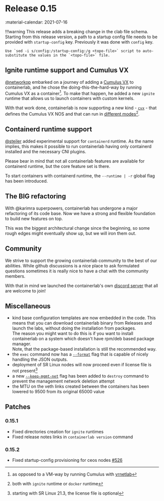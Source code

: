# Release 0.15
:material-calendar: 2021-07-16

!!!warning
    This release adds a breaking change in the clab file schema. Starting from this release version, a path to a startup config file needs to be provided with `startup-config` key. Previously it was done with `config` key.  
    
    Use `sed -i s/config:/startup-config:/g <topo-file>` script to auto-substitute the values in the `<topo-file>` file.

## Ignite runtime support and Cumulus VX
[@networkop](https://github.com/networkop) embarked on a journey of adding a [Cumulus VX](../manual/kinds/cvx.md) to containerlab, and he chose the doing-this-the-hard-way by running Cumulus VX as a container[^1]. To make that happen, he added a new `ignite` runtime that allows us to launch containers with custom kernels.

With that work done, containerlab is now supporting a new kind - [`cvx`](../manual/kinds/cvx.md) - that defines the Cumulus VX NOS and that can run in [different modes](../manual/kinds/cvx.md#mode-of-operation)[^2].

## Containerd runtime support
[@steiler](https://github.com/steiler) added experimental support for `containerd` runtime. As the name implies, this makes it possible to run containerlab having only containerd installed and the necessary CNI plugins.

Please bear in mind that not all containerlab features are available for containerd runtime, but the core feature set is there.

To start containers with containerd runtime, the `--runtime | -r` global flag has been introduced.

## The BIG refactoring
With @karimra superpowers, containerlab has undergone a major refactoring of its code base. Now we have a strong and flexible foundation to build new features on top.

This was the biggest architectural change since the beginning, so some rough edges might eventually show up, but we will iron them out.

## Community
We strive to support the growing containerlab community to the best of our abilities. While github discussions is a nice place to ask formulated questions sometimes it is really nice to have a chat with the community members.

With that in mind we launched the containerlab's own [discord server](https://discord.gg/vAyddtaEV9) that all are welcome to join!

## Miscellaneous
* kind base configuration templates are now embedded in the code. This means that you can download containerlab binary from Releases and launch the labs, without doing the installation from packages.  
    The reason you might want to do this is if you want to install containerlab on a system which doesn't have rpm/deb based package manager.  
    Note, that the package-based installation is still the recommended way.
* the `exec` command now has a [`--format`](../cmd/exec.md#format) flag that is capable of nicely handling the JSON outputs.
* deployment of SR Linux nodes will now proceed even if license file is not present[^3]
* a new [`--keep-mgmt-net`](../cmd/destroy.md#keep-mgmt-net) flag has been added to `destroy` command to prevent the management network deletion attempt
* the MTU on the veth links created between the containers has been lowered to 9500 from its original 65000 value

## Patches

### 0.15.1
* Fixed directories creation for `ignite` runtimes
* Fixed release notes links in `containerlab version` command

### 0.15.2
* Fixed startup-config provisioning for ceos nodes [#526](https://github.com/srl-labs/containerlab/issues/526)

[^1]: as opposed to a VM-way by running Cumulus with [vrnetlab](../manual/vrnetlab.md)
[^2]: both with `ignite` runtime or `docker` runtime
[^3]: starting with SR Linux 21.3, the license file is optional
